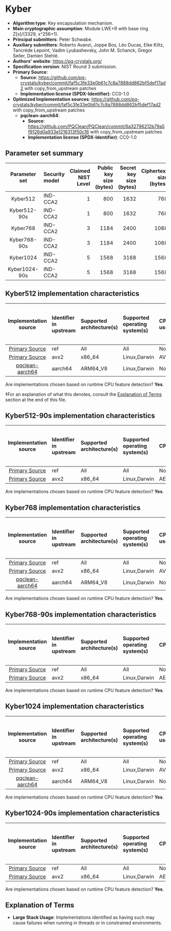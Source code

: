 # Kyber

- **Algorithm type**: Key encapsulation mechanism.
- **Main cryptographic assumption**: Module LWE+R with base ring Z[x]/(3329, x^256+1).
- **Principal submitters**: Peter Schwabe.
- **Auxiliary submitters**: Roberto Avanzi, Joppe Bos, Léo Ducas, Eike Kiltz, Tancrède Lepoint, Vadim Lyubashevsky, John M. Schanck, Gregor Seiler, Damien Stehlé.
- **Authors' website**: https://pq-crystals.org/
- **Specification version**: NIST Round 3 submission.
- **Primary Source**<a name="primary-source"></a>:
  - **Source**: https://github.com/pq-crystals/kyber/commit/faf5c3fe33e0b61c7c8a7888dd862bf5def17ad2 with copy_from_upstream patches
  - **Implementation license (SPDX-Identifier)**: CC0-1.0
- **Optimized Implementation sources**: https://github.com/pq-crystals/kyber/commit/faf5c3fe33e0b61c7c8a7888dd862bf5def17ad2 with copy_from_upstream patches
  - **pqclean-aarch64**:<a name="pqclean-aarch64"></a>
      - **Source**: https://github.com/PQClean/PQClean/commit/6a32796212b79a5f9126d0a933e1216313f50c16 with copy_from_upstream patches
      - **Implementation license (SPDX-Identifier)**: CC0-1.0


## Parameter set summary

|  Parameter set  | Security model   |   Claimed NIST Level |   Public key size (bytes) |   Secret key size (bytes) |   Ciphertext size (bytes) |   Shared secret size (bytes) |
|:---------------:|:-----------------|---------------------:|--------------------------:|--------------------------:|--------------------------:|-----------------------------:|
|    Kyber512     | IND-CCA2         |                    1 |                       800 |                      1632 |                       768 |                           32 |
|  Kyber512-90s   | IND-CCA2         |                    1 |                       800 |                      1632 |                       768 |                           32 |
|    Kyber768     | IND-CCA2         |                    3 |                      1184 |                      2400 |                      1088 |                           32 |
|  Kyber768-90s   | IND-CCA2         |                    3 |                      1184 |                      2400 |                      1088 |                           32 |
|    Kyber1024    | IND-CCA2         |                    5 |                      1568 |                      3168 |                      1568 |                           32 |
|  Kyber1024-90s  | IND-CCA2         |                    5 |                      1568 |                      3168 |                      1568 |                           32 |

## Kyber512 implementation characteristics

|        Implementation source        | Identifier in upstream   | Supported architecture(s)   | Supported operating system(s)   | CPU extension(s) used   | No branching-on-secrets claimed?   | No branching-on-secrets checked by valgrind?   | Large stack usage?‡   |
|:-----------------------------------:|:-------------------------|:----------------------------|:--------------------------------|:------------------------|:-----------------------------------|:-----------------------------------------------|:----------------------|
|  [Primary Source](#primary-source)  | ref                      | All                         | All                             | None                    | True                               | True                                           | False                 |
|  [Primary Source](#primary-source)  | avx2                     | x86\_64                     | Linux,Darwin                    | AVX2,BMI2,POPCNT        | True                               | True                                           | False                 |
| [pqclean-aarch64](#pqclean-aarch64) | aarch64                  | ARM64\_V8                   | Linux,Darwin                    | None                    | True                               | False                                          | False                 |

Are implementations chosen based on runtime CPU feature detection? **Yes**.

 ‡For an explanation of what this denotes, consult the [Explanation of Terms](#explanation-of-terms) section at the end of this file.

## Kyber512-90s implementation characteristics

|       Implementation source       | Identifier in upstream   | Supported architecture(s)   | Supported operating system(s)   | CPU extension(s) used           | No branching-on-secrets claimed?   | No branching-on-secrets checked by valgrind?   | Large stack usage?   |
|:---------------------------------:|:-------------------------|:----------------------------|:--------------------------------|:--------------------------------|:-----------------------------------|:-----------------------------------------------|:---------------------|
| [Primary Source](#primary-source) | ref                      | All                         | All                             | None                            | True                               | True                                           | False                |
| [Primary Source](#primary-source) | avx2                     | x86\_64                     | Linux,Darwin                    | AES,AVX2,BMI2,POPCNT,SSE2,SSSE3 | True                               | True                                           | False                |

Are implementations chosen based on runtime CPU feature detection? **Yes**.

## Kyber768 implementation characteristics

|        Implementation source        | Identifier in upstream   | Supported architecture(s)   | Supported operating system(s)   | CPU extension(s) used   | No branching-on-secrets claimed?   | No branching-on-secrets checked by valgrind?   | Large stack usage?   |
|:-----------------------------------:|:-------------------------|:----------------------------|:--------------------------------|:------------------------|:-----------------------------------|:-----------------------------------------------|:---------------------|
|  [Primary Source](#primary-source)  | ref                      | All                         | All                             | None                    | True                               | True                                           | False                |
|  [Primary Source](#primary-source)  | avx2                     | x86\_64                     | Linux,Darwin                    | AVX2,BMI2,POPCNT        | True                               | True                                           | False                |
| [pqclean-aarch64](#pqclean-aarch64) | aarch64                  | ARM64\_V8                   | Linux,Darwin                    | None                    | True                               | False                                          | False                |

Are implementations chosen based on runtime CPU feature detection? **Yes**.

## Kyber768-90s implementation characteristics

|       Implementation source       | Identifier in upstream   | Supported architecture(s)   | Supported operating system(s)   | CPU extension(s) used           | No branching-on-secrets claimed?   | No branching-on-secrets checked by valgrind?   | Large stack usage?   |
|:---------------------------------:|:-------------------------|:----------------------------|:--------------------------------|:--------------------------------|:-----------------------------------|:-----------------------------------------------|:---------------------|
| [Primary Source](#primary-source) | ref                      | All                         | All                             | None                            | True                               | True                                           | False                |
| [Primary Source](#primary-source) | avx2                     | x86\_64                     | Linux,Darwin                    | AES,AVX2,BMI2,POPCNT,SSE2,SSSE3 | True                               | True                                           | False                |

Are implementations chosen based on runtime CPU feature detection? **Yes**.

## Kyber1024 implementation characteristics

|        Implementation source        | Identifier in upstream   | Supported architecture(s)   | Supported operating system(s)   | CPU extension(s) used   | No branching-on-secrets claimed?   | No branching-on-secrets checked by valgrind?   | Large stack usage?   |
|:-----------------------------------:|:-------------------------|:----------------------------|:--------------------------------|:------------------------|:-----------------------------------|:-----------------------------------------------|:---------------------|
|  [Primary Source](#primary-source)  | ref                      | All                         | All                             | None                    | True                               | True                                           | False                |
|  [Primary Source](#primary-source)  | avx2                     | x86\_64                     | Linux,Darwin                    | AVX2,BMI2,POPCNT        | True                               | True                                           | False                |
| [pqclean-aarch64](#pqclean-aarch64) | aarch64                  | ARM64\_V8                   | Linux,Darwin                    | None                    | True                               | False                                          | False                |

Are implementations chosen based on runtime CPU feature detection? **Yes**.

## Kyber1024-90s implementation characteristics

|       Implementation source       | Identifier in upstream   | Supported architecture(s)   | Supported operating system(s)   | CPU extension(s) used           | No branching-on-secrets claimed?   | No branching-on-secrets checked by valgrind?   | Large stack usage?   |
|:---------------------------------:|:-------------------------|:----------------------------|:--------------------------------|:--------------------------------|:-----------------------------------|:-----------------------------------------------|:---------------------|
| [Primary Source](#primary-source) | ref                      | All                         | All                             | None                            | True                               | True                                           | False                |
| [Primary Source](#primary-source) | avx2                     | x86\_64                     | Linux,Darwin                    | AES,AVX2,BMI2,POPCNT,SSE2,SSSE3 | True                               | True                                           | False                |

Are implementations chosen based on runtime CPU feature detection? **Yes**.

## Explanation of Terms

- **Large Stack Usage**: Implementations identified as having such may cause failures when running in threads or in constrained environments.